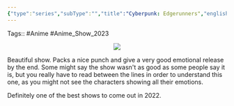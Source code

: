 ```yaml
---
{"type":"series","subType":"","title":"Cyberpunk: Edgerunners","englishTitle":"Cyberpunk: Edgerunners","year":2022,"dataSource":"MALAPI","url":"https://myanimelist.net/anime/42310/Cyberpunk__Edgerunners","id":42310,"genres":["Action","Sci-Fi"],"producer":"Trigger","duration":"25 min per ep","onlineRating":8.62,"actors":null,"image":"https://cdn.myanimelist.net/images/anime/1818/126435.jpg","released":true,"streamingServices":null,"premiere":"13/09/2022","watched":true,"lastWatched":"","personalRating":0,"tags":["mediaDB/tv/movie"],"banner":"https://cdn.myanimelist.net/images/anime/1818/126435.jpg","banner_y":0.756,"dg-publish":true,"status":"🟢 watched","dateWatched":"2023-01-10","rating":"⭐ 8.2","episodes":10,"Hours":4.1,"permalink":"/media-db/series/cyberpunk-edgerunners-2022/","dgPassFrontmatter":true,"noteIcon":"1","created":"2023-11-14T21:08:36.203+05:30","updated":"2023-12-18T21:15:08.063+05:30"}
---
```


Tags:: #Anime #Anime_Show_2023

<center><img src="https://cdn.myanimelist.net/images/anime/1818/126435.jpg"></center>

Beautiful show. Packs a nice punch and give a very good emotional release by the end.
Some might say the show wasn't as good as some people say it is, but you really have to read between the lines in order to understand this one, as you might not see the characters showing all their emotions.

Definitely one of the best shows to come out in 2022.